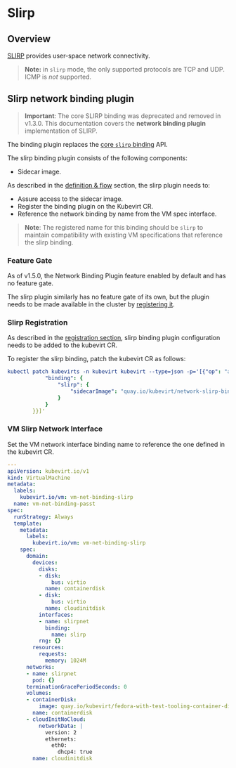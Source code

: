 # Slirp

## Overview

[SLIRP](https://en.wikipedia.org/wiki/Slirp) provides user-space
network connectivity.

> **Note:** in `slirp` mode, the only supported protocols are TCP and
> UDP. ICMP is *not* supported.

## Slirp network binding plugin

> **Important**: The core SLIRP binding was deprecated and removed in v1.3.0. 
> This documentation covers the **network binding plugin** implementation of SLIRP.

The binding plugin replaces the [core `slirp` binding](../../network/interfaces_and_networks.md#slirp)
API.


The slirp binding plugin consists of the following components:

- Sidecar image.

As described in the [definition & flow](../../network/network_binding_plugins.md#definition--flow) section,
the slirp plugin needs to:

- Assure access to the sidecar image.
- Register the binding plugin on the Kubevirt CR.
- Reference the network binding by name from the VM spec interface.

> **Note**: The registered name for this binding should be `slirp` to maintain
> compatibility with existing VM specifications that reference the slirp binding.

### Feature Gate
As of v1.5.0, the Network Binding Plugin feature enabled by default and has no feature gate.

The slirp plugin similarly has no feature gate of its own, but the plugin needs to be made available in the cluster by [registering it](./#slirp-registration).

### Slirp Registration
As described in the [registration section](../../network/network_binding_plugins.md#register), slirp binding plugin
configuration needs to be added to the kubevirt CR.

To register the slirp binding, patch the kubevirt CR as follows:
```yaml
kubectl patch kubevirts -n kubevirt kubevirt --type=json -p='[{"op": "add", "path": "/spec/configuration/network",   "value": {
            "binding": {
                "slirp": {
                    "sidecarImage": "quay.io/kubevirt/network-slirp-binding:v1.1.0"
                }
            }
        }}]'
```

### VM Slirp Network Interface
Set the VM network interface binding name to reference the one defined in the
kubevirt CR.

```yaml
---
apiVersion: kubevirt.io/v1
kind: VirtualMachine
metadata:
  labels:
    kubevirt.io/vm: vm-net-binding-slirp
  name: vm-net-binding-passt
spec:
  runStrategy: Always
  template:
    metadata:
      labels:
        kubevirt.io/vm: vm-net-binding-slirp
    spec:
      domain:
        devices:
          disks:
          - disk:
              bus: virtio
            name: containerdisk
          - disk:
              bus: virtio
            name: cloudinitdisk
          interfaces:
          - name: slirpnet
            binding:
              name: slirp
          rng: {}
        resources:
          requests:
            memory: 1024M
      networks:
      - name: slirpnet
        pod: {}
      terminationGracePeriodSeconds: 0
      volumes:
      - containerDisk:
          image: quay.io/kubevirt/fedora-with-test-tooling-container-disk:v1.1.0
        name: containerdisk
      - cloudInitNoCloud:
          networkData: |
            version: 2
            ethernets:
              eth0:
                dhcp4: true
        name: cloudinitdisk
```
